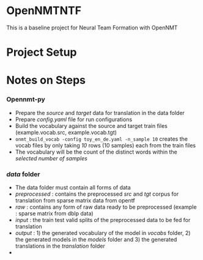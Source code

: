 # OpenNMTNTF
This is a baseline project for Neural Team Formation with OpenNMT


# Project Setup


# Notes on Steps

### Opennmt-py
- Prepare the _source_ and _target_ data for translation in the data folder
- Prepare _config.yaml_ file for run configurations
- Build the vocabulary against the source and target train files (example.vocab.src, example.vocab.tgt)
- ```onmt_build_vocab -config toy_en_de.yaml -n_sample 10``` creates the vocab files by only taking _10_ rows (10 samples) each from the train files
- The vocabulary will be the count of the distinct words within the _selected number of samples_

### _data_ folder

- The data folder must contain all forms of data
- _preprocessed_ : contains the preprocessed _src_ and _tgt_ corpus for translation from sparse matrix data from opentf
- _raw_ : contains any form of raw data ready to be preprocessed (example : sparse matrix from dblp data)
- _input_ : the train test valid splits of the preprocessed data to be fed for translation
- _output_ : 1) the generated vocabulary of the model in _vocabs_ folder, 2) the generated models in the _models_ folder and 3) the generated translations in the _translation_ folder
- 